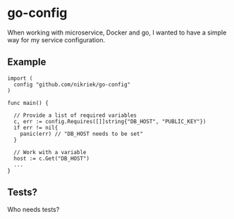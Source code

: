 # go-config
When working with microservice, Docker and go, I wanted to have a simple way for my service configuration. 

## Example
```
import (
  config "github.com/nikriek/go-config"
)

func main() {

  // Provide a list of required variables
  c, err := config.Requires([]]string{"DB_HOST", "PUBLIC_KEY"})
  if err != nil{
    panic(err) // "DB_HOST needs to be set"
  }

  // Work with a variable
  host := c.Get("DB_HOST")
  ...
}

```

## Tests?
Who needs tests?